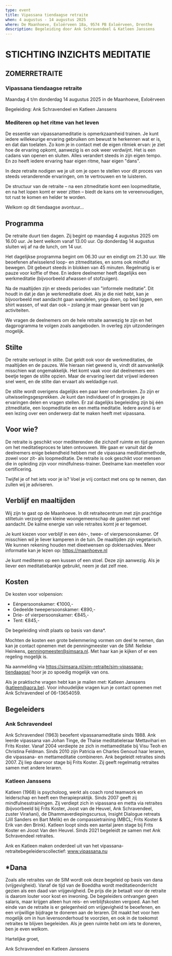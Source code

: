 ```yaml
---
type: event
title: Vipassana tiendaagse retraite
when: 4 augustus - 14 augustus 2025
where: De Maanhoeve, Exloërveen 18a, 9574 PB Exloërveen, Drenthe
description: Begeleiding door Ank Schravendeel & Katleen Janssens
---
```


# STICHTING INZICHTS MEDITATIE

## ZOMERRETRAITE

### Vipassana tiendaagse retraite

Maandag 4 t/m donderdag 14 augustus 2025 in de Maanhoeve, Exloërveen

Begeleiding: Ank Schravendeel en Katleen Janssens

### Mediteren op het ritme van het leven

De essentie van vipassanameditatie is opmerkzaamheid trainen. Je kunt iedere willekeurige ervaring gebruiken om bewust te herkennen wat er is, en dat dan toelaten. Zo kom je in contact met de eigen ritmiek ervan: je ziet hoe de ervaring opkomt, aanwezig is en ook weer verdwijnt. Het is een cadans van openen en sluiten. Alles verandert steeds in zijn eigen tempo. En zo heeft iedere ervaring haar eigen ritme, haar eigen "dans".

In deze retraite nodigen we je uit om je open te stellen voor dit proces van steeds veranderende ervaringen, om te vertrouwen en te luisteren.

De structuur van de retraite – na een zitmeditatie komt een loopmeditatie, en na het lopen komt er weer zitten – biedt de kans om te vereenvoudigen, tot rust te komen en helder te worden.

Welkom op dit tiendaagse avontuur...

## Programma

De retraite duurt tien dagen. Zij begint op maandag 4 augustus 2025 om 16.00 uur. Je bent welkom vanaf 13.00 uur.
Op donderdag 14 augustus sluiten wij af na de lunch, om 14 uur.

Het dagelijkse programma begint om 06.30 uur en eindigt om 21.30 uur. We beoefenen afwisselend loop- en zitmeditaties, en soms ook mindful bewegen. Dit gebeurt steeds in blokken van 45 minuten. Regelmatig is er pauze voor koffie of thee. En iedere deelnemer heeft dagelijks een werkmeditatie (bijvoorbeeld afwassen of stofzuigen).

Na de maaltijden zijn er steeds periodes van "informele meditatie". Dit houdt in dat je dan je werkmeditatie doet. Als je die niet hebt, kan je bijvoorbeeld met aandacht gaan wandelen, yoga doen, op bed liggen, een shirt wassen, of wat dan ook – zolang je maar gewaar bent van je activiteiten.

We vragen de deelnemers om de hele retraite aanwezig te zijn en het dagprogramma te volgen zoals aangeboden. In overleg zijn uitzonderingen mogelijk.

## Stilte

De retraite verloopt in stilte. Dat geldt ook voor de werkmeditaties, de maaltijden en de pauzes. Wie hieraan niet gewend is, vindt dit aanvankelijk misschien wat ongemakkelijk. Het komt vaak voor dat deelnemers een beetje tegen de stilte opzien. Maar de ervaring leert dat vrijwel iedereen snel went, en de stilte dan ervaart als weldadige rust.

De stilte wordt overigens dagelijks een paar keer onderbroken. Zo zijn er uitwisselingsgesprekken. Je kunt dan individueel of in groepjes je ervaringen delen en vragen stellen.
Er zal dagelijks begeleiding zijn bij één zitmeditatie, een loopmeditatie en een metta meditatie. Iedere avond is er een lezing over een onderwerp dat te maken heeft met vipassana.

## Voor wie?

De retraite is geschikt voor mediterenden die zichzelf ruimte en tijd gunnen om het meditatieproces te laten ontvouwen.
We gaan er vanuit dat de deelnemers enige bekendheid hebben met de vipassana meditatiemethode, zowel voor zit- als loopmeditatie.
De retraite is ook geschikt voor mensen die in opleiding zijn voor mindfulness-trainer. Deelname kan meetellen voor certificering.

Twijfel je of het iets voor je is? Voel je vrij contact met ons op te nemen, dan zullen wij je adviseren.

## Verblijf en maaltijden

Wij zijn te gast op de Maanhoeve. In dit retraitecentrum met zijn prachtige stiltetuin verzorgt een kleine woongemeenschap de gasten met veel aandacht. De kalme energie van vele retraites komt je er tegemoet.

Je kunt kiezen voor verblijf in een één-, twee- of vierpersoonskamer. Of misschien wil je liever kamperen in de tuin.
De maaltijden zijn vegetarisch. We kunnen rekening houden met dieetwensen op doktersadvies.
Meer informatie kan je lezen op: https://maanhoeve.nl

Je kunt mediteren op een kussen of een stoel. Deze zijn aanwezig. Als je liever een meditatiebankje gebruikt, neem je dat zelf mee.

## Kosten

De kosten voor volpension:

- Eénpersoonskamer: €1000,-
- Gedeelde tweepersoonskamer: €890,-
- Drie- of vierpersoonskamer: €845,-
- Tent: €845,-

De begeleiding vindt plaats op basis van dana\*.

Mochten de kosten een grote belemmering vormen om deel te nemen, dan kan je contact opnemen met de penningmeester van de SIM: Nelleke Heinkens, penningmeester@simsara.nl. Met haar kan je kijken of er een regeling mogelijk is.

Na aanmelding via https://simsara.nl/sim-retraite/sim-vipassana-tiendaagse/ hoor je zo spoedig mogelijk van ons.

Als je praktische vragen hebt kan je mailen met: Katleen Janssens (katleen@aora.be). Voor inhoudelijke vragen kun je contact opnemen met Ank Schravendeel of 06-13654059.

## Begeleiders

### Ank Schravendeel

Ank Schravendeel (1963) beoefent vipassanameditatie sinds 1988. Ank leerde vipassana van Johan Tinge, de Thaise meditatieleraar Mettavihari en Frits Koster. Vanaf 2004 verdiepte ze zich in mettameditatie bij Visu Teoh en Christina Feldman. Sinds 2010 zijn Patricia en Charles Genoud haar leraren, die vipassana- en mettameditatie combineren. Ank begeleidt retraites sinds 2007. Zij liep daarvoor stage bij Frits Koster. Zij geeft regelmatig retraites samen met andere leraren.

### Katleen Janssens

Katleen (1968) is psycholoog, werkt als coach rond teamwork en leiderschap en heeft een therapiepraktijk. Sinds 2007 geeft zij mindfulnesstrainingen. Zij verdiept zich in vipassana en metta via retraites (bijvoorbeeld bij Frits Koster, Joost van de Heuvel, Ank Schravendeel, zuster Virañani), de Dhammaverdiepingscursus, Insight Dialogue retreats (Jill Sanders en Bart Melik) en de compassietraining (MBCL; Frits Koster & Erik van den Brink).
Katleen loopt sinds een aantal jaren stage bij Frits Koster en Joost Van den Heuvel. Sinds 2021 begeleidt ze samen met Ank Schravendeel retraites.

Ank en Katleen maken onderdeel uit van het vipassana-retraitebegeleiderscollectief: www.vipassana.nu

## \*Dana

Zoals alle retraites van de SIM wordt ook deze begeleid op basis van dana (vrijgevigheid). Vanaf de tijd van de Boeddha wordt meditatieonderricht gezien als een daad van vrijgevigheid. De prijs die je betaalt voor de retraite is daarom louter voor kost en inwoning. De begeleiders ontvangen geen salaris, maar krijgen alleen hun reis- en verblijfskosten vergoed.
Aan het einde van de retraite is er gelegenheid om vrijgevigheid te beoefenen, en een vrijwillige bijdrage te doneren aan de leraren. Dit maakt het voor hen mogelijk om in hun levensonderhoud te voorzien, en ook in de toekomst retraites te blijven begeleiden. Als je geen ruimte hebt om iets te doneren, ben je even welkom.

Hartelijke groet,

Ank Schravendeel en Katleen Janssens
